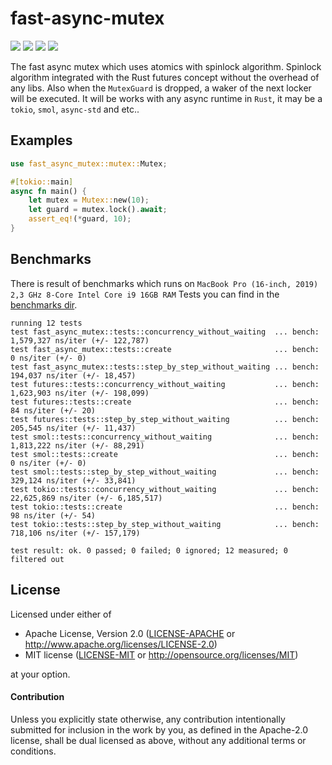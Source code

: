 # fast-async-mutex
[![](https://github.com/Mnwa/fast-async-mutex/workflows/build/badge.svg?branch=master)](https://github.com/Mnwa/fast-async-mutex/actions?query=workflow%3Abuild)
[![](https://docs.rs/fast-async-mutex/badge.svg)](https://docs.rs/fast-async-mutex/)
[![](https://img.shields.io/crates/v/fast-async-mutex.svg)](https://crates.io/crates/fast-async-mutex)
[![](https://img.shields.io/crates/d/fast-async-mutex.svg)](https://crates.io/crates/fast-async-mutex)

The fast async mutex which uses atomics with spinlock algorithm. 
Spinlock algorithm integrated with the Rust futures concept without the overhead of any libs. Also when the `MutexGuard` is dropped,
a waker of the next locker will be executed.
It will be works with any async runtime in `Rust`, it may be a `tokio`, `smol`, `async-std` and etc..


## Examples

```rust
use fast_async_mutex::mutex::Mutex;

#[tokio::main]
async fn main() {
    let mutex = Mutex::new(10);
    let guard = mutex.lock().await;
    assert_eq!(*guard, 10);
}
```

## Benchmarks

There is result of benchmarks which runs on `MacBook Pro (16-inch, 2019) 2,3 GHz 8-Core Intel Core i9 16GB RAM`
Tests you can find in the [benchmarks dir](benchmarks).
```
running 12 tests
test fast_async_mutex::tests::concurrency_without_waiting  ... bench:   1,579,327 ns/iter (+/- 122,787)
test fast_async_mutex::tests::create                       ... bench:           0 ns/iter (+/- 0)
test fast_async_mutex::tests::step_by_step_without_waiting ... bench:     194,037 ns/iter (+/- 18,457)
test futures::tests::concurrency_without_waiting           ... bench:   1,623,903 ns/iter (+/- 198,099)
test futures::tests::create                                ... bench:          84 ns/iter (+/- 20)
test futures::tests::step_by_step_without_waiting          ... bench:     205,545 ns/iter (+/- 11,437)
test smol::tests::concurrency_without_waiting              ... bench:   1,813,222 ns/iter (+/- 88,291)
test smol::tests::create                                   ... bench:           0 ns/iter (+/- 0)
test smol::tests::step_by_step_without_waiting             ... bench:     329,124 ns/iter (+/- 33,841)
test tokio::tests::concurrency_without_waiting             ... bench:  22,625,869 ns/iter (+/- 6,185,517)
test tokio::tests::create                                  ... bench:          98 ns/iter (+/- 54)
test tokio::tests::step_by_step_without_waiting            ... bench:     718,106 ns/iter (+/- 157,179)

test result: ok. 0 passed; 0 failed; 0 ignored; 12 measured; 0 filtered out
```

## License

Licensed under either of

 * Apache License, Version 2.0 ([LICENSE-APACHE](LICENSE-APACHE) or http://www.apache.org/licenses/LICENSE-2.0)
 * MIT license ([LICENSE-MIT](LICENSE-MIT) or http://opensource.org/licenses/MIT)

at your option.

#### Contribution

Unless you explicitly state otherwise, any contribution intentionally submitted
for inclusion in the work by you, as defined in the Apache-2.0 license, shall be
dual licensed as above, without any additional terms or conditions.
